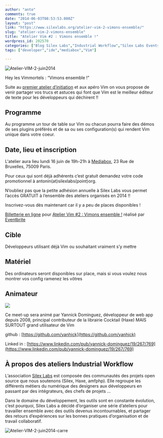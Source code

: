 ```yaml
---
author: "anto"
comments: true
date: "2014-06-03T08:53:53.000Z"
layout: "post"
link: "https://www.silexlabs.org/atelier-vim-2-vimons-ensemble/"
slug: "atelier-vim-2-vimons-ensemble"
title: "Atelier Vim #2 : Vimons ensemble !"
wordpress_id: 202570
categories: ["Blog Silex Labs","Industrial Workflow","Silex Labs Events","The Blog"]
tags: ["developer","ide","mediabox","Vim"]

---
```

![Atelier-VIM-2-juin2014](https://www.silexlabs.org/wp-content/uploads/2014/06/Atelier-VIM-2-juin2014-687x172.png)

Hey les Vimmortels : “Vimons ensemble !”

Suite au [premier atelier d’initiation](https://www.silexlabs.org/201656/silex/atelier-vim-initiation/) et aux apéro Vim on vous propose de venir partager vos trucs et astuces qui font que Vim est le meilleur éditeur de texte pour les développeurs qui déchirent !!

## Programme

Au programme un tour de table sur Vim ou chacun pourra faire des démos de ses plugins préférés et de sa ou ses configuration(s) qui rendent Vim unique dans votre coeur.

## Date, lieu et inscription

L'atelier aura lieu lundi 16 juin de 19h-21h à [Mediabox](http://www.mediabox.fr/), 23 Rue de Bruxelles, 75009 Paris.

Pour ceux qui sont déjà adhérents c’est gratuit demandez votre code promotionnel à antonin(at)silexlabs(point)org.

N’oubliez pas que la petite adhésion annuelle à Silex Labs vous permet l’accès GRATUIT à l’ensemble des ateliers organisés en 2014 !!

Inscrivez-vous dès maintenant car il y a peu de places disponibles !

[Billetterie en ligne](http://www.eventbrite.fr/r/etckt) pour [Atelier Vim #2 : Vimons ensemble !](https://www.eventbrite.fr/e/billets-atelier-vim-2-vimons-ensemble-11856799005?ref=etckt) réalisé par [Eventbrite](http://www.eventbrite.fr?ref=etckt)

## Cible

Développeurs utilisant déjà Vim ou souhaitant vraiment s’y mettre

## Matériel

Des ordinateurs seront disponibles sur place, mais si vous voulez nous montrer vos config ramenez les vôtres

## Animateur

![](https://lh4.googleusercontent.com/JWBywAb8aEx9HIi872_Mvc-kcg-C7gJiQUn3xL4pbkN1X72yFnLS5TX38B2yHvDhB-wKeSfxvT8hpuaeKFemAwlfTh6XGkSocBBLy7TrIFykCcMFYqL-fPwsqnJMvz1TcA)

Ce meet-up sera animé par Yannick Dominguez, développeur de web app depuis 2008, principal contributeur de la librairie Cocktail (Haxe) MAIS SURTOUT grand utilisateur de Vim

github : [https://github.com/yanhick](https://github.com/yanhick)

Linked in : [https://www.linkedin.com/pub/yannick-dominguez/19/267/769](https://www.linkedin.com/pub/yannick-dominguez/19/267/769)

## À propos des ateliers Industrial Workflow

L’association [Silex Labs](https://www.silexlabs.org/) est composée des communautés des projets open source que nous soutenons (Silex, Haxe, amfphp). Elle regroupe les différents métiers du numérique des designers aux développeurs en passant par des intégrateurs, des chefs de projets …

Dans le domaine du développement, les outils sont en constante évolution, c’est pourquoi, Silex Labs a décidé d’organiser une série d’ateliers pour travailler ensemble avec des outils devenus incontournables, et partager des retours d’expériences sur les bonnes pratiques d’organisation et de travail collaboratif.

![Atelier-VIM-2-juin2014-carre](https://www.silexlabs.org/wp-content/uploads/2014/06/Atelier-VIM-2-juin2014-carre.png)


